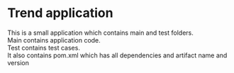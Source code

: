 # Trend application

This is a small application which contains main and test folders.  
Main contains application code.  
Test contains test cases.  
It also contains pom.xml which has all dependencies and artifact name and version

